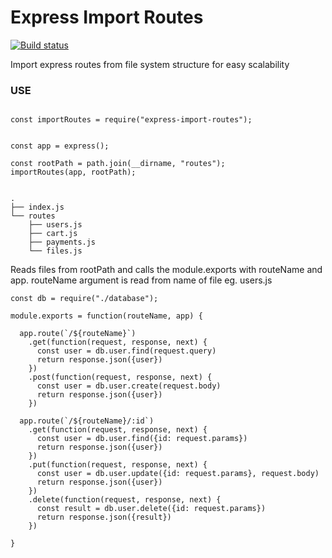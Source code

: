 # Express Import Routes

[![Build status](https://img.shields.io/travis/tylerhaun/express-express-import-routes/master.svg?style=flat-square)](https://travis-ci.org/tylerhaun/express-import-rotues)

Import express routes from file system structure for easy scalability

### USE

```

const importRoutes = require("express-import-routes");


const app = express();

const rootPath = path.join(__dirname, "routes");
importRoutes(app, rootPath);

```


```

.
├── index.js
└── routes
    ├── users.js
    ├── cart.js
    ├── payments.js
    └── files.js

```


Reads files from rootPath and calls the module.exports with routeName and app.  routeName argument is read from name of file
eg. users.js

```
const db = require("./database");

module.exports = function(routeName, app) {

  app.route(`/${routeName}`)
    .get(function(request, response, next) {
      const user = db.user.find(request.query)
      return response.json({user})
    })
    .post(function(request, response, next) {
      const user = db.user.create(request.body)
      return response.json({user})
    })

  app.route(`/${routeName}/:id`)
    .get(function(request, response, next) {
      const user = db.user.find({id: request.params})
      return response.json({user})
    })
    .put(function(request, response, next) {
      const user = db.user.update({id: request.params}, request.body)
      return response.json({user})
    })
    .delete(function(request, response, next) {
      const result = db.user.delete({id: request.params})
      return response.json({result})
    })

}


```
